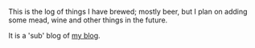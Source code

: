 This is the log of things I have brewed; mostly beer, but I plan on adding some mead, wine and other things in the future.

It is a 'sub' blog of [my blog](https://the-eg.github.io).

